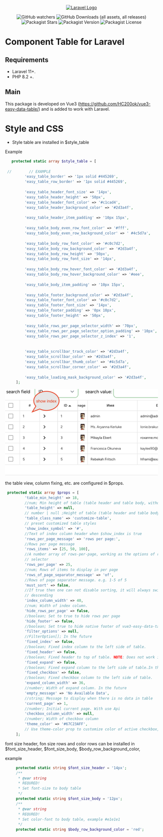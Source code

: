 <p align="center"><a href="https://laravel.com" target="_blank"><img src="https://raw.githubusercontent.com/laravel/art/master/logo-lockup/5%20SVG/2%20CMYK/1%20Full%20Color/laravel-logolockup-cmyk-red.svg" width="400" alt="Laravel Logo"></a></p>

<p align="center">

<div style="text-align: center;">

![GitHub watchers](https://img.shields.io/github/watchers/kovyakin/components)
![GitHub Downloads (all assets, all releases)](https://img.shields.io/github/downloads/kovyakin/components)
![Packagist Stars](https://img.shields.io/packagist/stars/kovyakin/components)
![Packagist Version](https://img.shields.io/packagist/v/kovyakin/components)
![Packagist License](https://img.shields.io/packagist/l/kovyakin/components)

</div>

# Component Table for Laravel

## Requirements

- Laravel 11+.
- PHP 8.2 +.

## Main

This package is developed on Vue3 (https://github.com/HC200ok/vue3-easy-data-table/)
and is added to work with Laravel.

# Style and CSS

- Style table are installed in $style_table

Example

```php
   protected static array $style_table = [

 //        // EXAMPLE
         'easy_table_border' => '1px solid #445269',
         'easy_table_row_border' => '1px solid #445269',

         'easy_table_header_font_size' => '14px',
         'easy_table_header_height' => '50px',
         'easy_table_header_font_color' => '#c1cad4',
         'easy_table_header_background_color' => '#2d3a4f',

         'easy_table_header_item_padding' => '10px 15px',

         'easy_table_body_even_row_font_color' => '#fff',
         'easy_table_body_even_row_background_color' => ' #4c5d7a',

         'easy_table_body_row_font_color' => '#c0c7d2',
         'easy_table_body_row_background_color' => '#2d3a4f',
         'easy_table_body_row_height' => '50px',
         'easy_table_body_row_font_size' => '14px',

         'easy_table_body_row_hover_font_color' => '#2d3a4f',
         'easy_table_body_row_hover_background_color' => '#eee',

         'easy_table_body_item_padding' => '10px 15px',

         'easy_table_footer_background_color' => '#2d3a4f',
         'easy_table_footer_font_color' => '#c0c7d2',
         'easy_table_footer_font_size' => '14px',
         'easy_table_footer_padding' => '0px 10px',
         'easy_table_footer_height' => '50px',

         'easy_table_rows_per_page_selector_width' => '70px',
         'easy_table_rows_per_page_selector_option_padding' => '10px',
         'easy_table_rows_per_page_selector_z_index' => '1',


         'easy_table_scrollbar_track_color' => '#2d3a4f',
         'easy_table_scrollbar_color' => '#2d3a4f',
         'easy_table_scrollbar_thumb_color' => '#4c5d7a',
         'easy_table_scrollbar_corner_color' => '#2d3a4f',

         'easy_table_loading_mask_background_color' => '#2d3a4f',
     ];  
```

<img src="https://github.com/kovyakin/components/blob/master/docs/images/3.png" alt="image">

the table view, column fixing, etc. are configured in $props.

```php
 protected static array $props = [
         'table_min_height' => 18,
         //num; Min height of table (table header and table body, without footer)
         'table_height' => null,
         // number | null ;Height of table (table header and table body, without footer)
         'table_class_name' => 'customize-table',
         // preset customized table styles
         'show_index_symbol' => '#',
         //Text of index column header when $show_index is true
         'rows_per_page_message' => 'rows per page:',
         //Rows per page message
         'rows_items' => [25, 50, 100],
         //A number array of rows-per-page, working as the options of rows per page
         // selector
         'rows_per_page' => 25,
         //num; Rows of items to display in per page
         'rows_of_page_separator_message' => 'of',
         //Rows of page separator message. e.g. 1-5 of 5
         'must_sort' => false,
         //If true then one can not disable sorting, it will always switch between ascending and
         // descending
         'index_column_width' => 40,
         //num; Width of index column.
         'hide_rows_per_page' => false,
         //boolean; Set to true to hide rows per page
         'hide_footer' => false,
         //boolean; Set true to hide native footer of vue3-easy-data-table.
         'filter_options' => null,
         //FilterOption[]; In the future
         'fixed_index' => false,
         //boolean; Fixed index column to the left side of table.
         'fixed_header' => false,
         //boolean; Fixed header to top of table. NOTE: Does not work in IE11
         'fixed_expand' => false,
         //boolean; Fixed expand column to the left side of table.In the future
         'fixed_checkbox' => false,
         //boolean; Fixed checkbox column to the left side of table.
         'expand_column_width' => 36,
         //number; Width of expand column. In the future
         'empty_message' => 'No Available Data',
         //string; Message to display when there is no data in table
         'current_page' => 1,
         //number; Initial current page. With use Api
         'checkbox_column_width' => null,
         //number; Width of checkbox column
         'theme_color' => '#67C23AFF',
         // Use theme-color prop to customize color of active checkbox, active option of rows selector, loading animation and active pagination button.
     ];
```

font size header, fon size rows and color rows can be installed in
$font_size_header,
$font_size_body,
$body_row_background_color,

example

```php
     protected static string $font_size_header = '14px';
     /**
      * @var string
      * REQURED!
      * Set font-size to body table
      */
     protected static string $font_size_body = '12px';
     /**
      * @var string
      * REQURED!
      * Set color-font to body table, example #e1e1e1
      */
     protected static string $body_row_background_color = 'red';
```